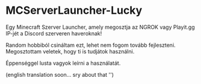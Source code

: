 # MCServerLauncher-Lucky
 Egy Minecraft Szerver Launcher, amely megosztja az NGROK vagy Playit.gg IP-jét a Discord szerveren haveroknak!

Random hobbiból csináltam ezt, lehet nem fogom tovább fejleszteni.
Megosztottam veletek, hogy ti is tudjátok használni.

Éppenséggel lusta vagyok leírni a használatát.

(english translation soon... sry about that '')
